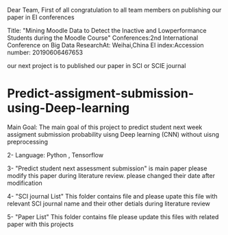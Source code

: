 Dear Team, First of all congratulation to all team members on publishing our paper in EI conferences 

Title: "Mining Moodle Data to Detect the Inactive and Lowperformance Students during the Moodle Course"
 Conferences:2nd International Conference on Big Data ResearchAt: Weihai,China
 EI index:Accession number: 20190606467653
 

our next project is to published our paper in SCI or SCIE journal 

# Predict-assigment-submission-using-Deep-learning
Main Goal: The main goal of this project to predict student next week assigment submission probability uisng Deep learning (CNN) without uisng preprocessing 

2- Language: Python , Tensorflow

3- "Predict student next assessment submission" is main paper please modify this paper during literature review. please changed their date after  modification 

4- "SCI journal List" This folder contains file and please upate this file with relevant SCI journal name and their other detials during literature review

5- "Paper List" This folder contains file please update this files with related paper with this projects 
